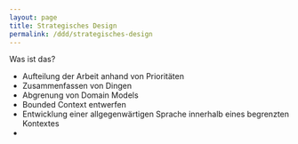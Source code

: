```yaml
---
layout: page
title: Strategisches Design
permalink: /ddd/strategisches-design
---
```


Was ist das?

* Aufteilung der Arbeit anhand von Prioritäten
* Zusammenfassen von Dingen
* Abgrenung von Domain Models
* Bounded Context entwerfen
* Entwicklung einer allgegenwärtigen Sprache innerhalb eines begrenzten Kontextes
* 
